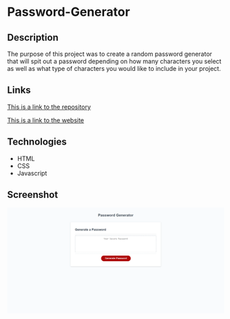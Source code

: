 # Password-Generator

## Description

The purpose of this project was to create a random password generator that will spit out a password depending on how many characters you select as well as what type of characters you would like to include in your project.

## Links
[This is a link to the repository](https://github.com/ChrisDeng1999/password-generator)

[This is a link to the website](https://chrisdeng1999.github.io/password-generator/)


## Technologies
* HTML
* CSS
* Javascript



## Screenshot
![This is the Horiseon webpage which includes a navigation bar, ](./assets/Images/password-generator-ss.png)
